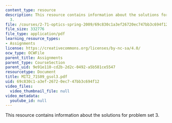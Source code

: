 ```yaml
---
content_type: resource
description: This resource contains information about the solutions for problem set
  3.
file: /courses/2-71-optics-spring-2009/69c830c1a3ef26720ec747bb3c694f12_MIT2_71S09_gsol3.pdf
file_size: 332776
file_type: application/pdf
learning_resource_types:
- Assignments
license: https://creativecommons.org/licenses/by-nc-sa/4.0/
ocw_type: OCWFile
parent_title: Assignments
parent_type: CourseSection
parent_uid: 9e91e110-cd2b-2d2c-0492-a5b581ce5547
resourcetype: Document
title: MIT2_71S09_gsol3.pdf
uid: 69c830c1-a3ef-2672-0ec7-47bb3c694f12
video_files:
  video_thumbnail_file: null
video_metadata:
  youtube_id: null
---
```

This resource contains information about the solutions for problem set 3.